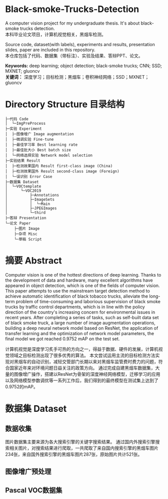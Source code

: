 # Black-smoke-Trucks-Detection
A computer vision project for my undergraduate thesis. 
It's about black-smoke trucks detection.  
本科毕业论文项目，计算机视觉相关，黑烟车检测。

Source code, dataset(with labels), experiments and results, presentation slides, paper are included in this repository.  
本仓库包括了代码、数据集（带标注）、实验及结果、答辩PPT、论文。

**Keywords:** deep learning; object detection; black-smoke trucks; CNN; SSD; MXNET; gluoncv  
**关键词：** 深度学习；目标检测；黑烟车；卷积神经网络；SSD；MXNET；gluoncv


# Directory Structure 目录结构
```
├─代码 Code
│  └─ImgPreProcess
├─实验 Experiment
│  ├─图像增广 Image augmentation
│  ├─微调实验 Fine-tune
│  ├─最佳学习率 Best learning rate
│  ├─最佳批大小 Best batch size
│  └─网络选择实验 Network model selection
├─实验结果 Result
│  ├─检测效果国内 Result first-class image (China)
│  ├─检测效果国外 Result second-class image (Foreign)
│  └─误识别 Error Case
├─数据集 Dataset
│  └─VOCtemplate
│      └─VOC2019
│          ├─Annotations
│          ├─ImageSets
│          │  └─Main
│          ├─JPEGImages
│          └─third
├─答辩 Presentation
└─论文 Paper
    ├─图片 Image
    ├─杂项 Misc
    └─草稿 Script
```


# 摘要 Abstract
Computer vision is one of the hottest directions of deep learning. 
Thanks to the development of data and hardware, many excellent algorithms have appeared in object detection, which is one of the fields of computer vision. 
This paper attempts to use the mainstream target detection method to achieve automatic identification of black tobacco trucks, alleviate the long-term problem of time-consuming and laborious supervision of black smoke trucks by traffic control departments, which is in line with the policy direction of the country's increasing concern for environmental issues in recent years. After completing a series of tasks, such as self-built data set of black smoke truck, a large number of image augmentation operations, building a deep neural network model based on ResNet, the application of transfer learning and the optimization of network model parameters, the final model we got reached 0.9752 mAP on the test set.

计算机视觉是深度学习炙手可热的方向之一，得益于数据、硬件的发展，计算机视觉领域之目标检测出现了很多优秀的算法。
本文尝试运用主流的目标检测方法实现对黑烟车的自动识别，减轻交管部门长期以来对黑烟车监管费时费力的问题，符合国家近年来对环境问题日益关注的政策方向。
通过完成自建黑烟车数据集，大量的图像增广操作，搭建以ResNet为骨架的深度神经网络模型，迁移学习的应用以及网络模型参数调优等一系列工作后，我们得到的最终模型在测试集上达到了0.9752的mAP。


# 数据集 Dataset

## 数据收集
图片数据集主要来源为各大搜索引擎的关键字搜索结果。
通过国内外搜索引擎搜索相关图片，对搜索结果进行爬取，一共爬取了来自国内搜索引擎的黑烟车图片234张，来自国外搜索引擎的黑烟车图片287张，原始图片共计521张。

## 图像增广预处理

## Pascal VOC数据集